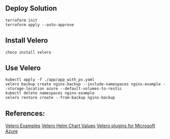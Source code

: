 ## Deploy Solution 

``` shell
terraform init
terraform apply --auto-approve
```

## Install Velero 

``` shell
choco install velero
```

## Use Velero

``` shell
kubectl apply -f ./app/app_with_pv.yaml
velero backup create nginx-backup --include-namespaces nginx-example --storage-location azure --default-volumes-to-restic
kubectl delete namespaces nginx-example
velero restore create --from-backup nginx-backup
```

## References:

[Velero Examples](https://velero.io/docs/v1.8/examples/)
[Velero Helm Chart Values](https://github.com/vmware-tanzu/helm-charts/blob/main/charts/velero/values.yaml)
[Velero plugins for Microsoft Azure](https://github.com/vmware-tanzu/velero-plugin-for-microsoft-azure#setup)